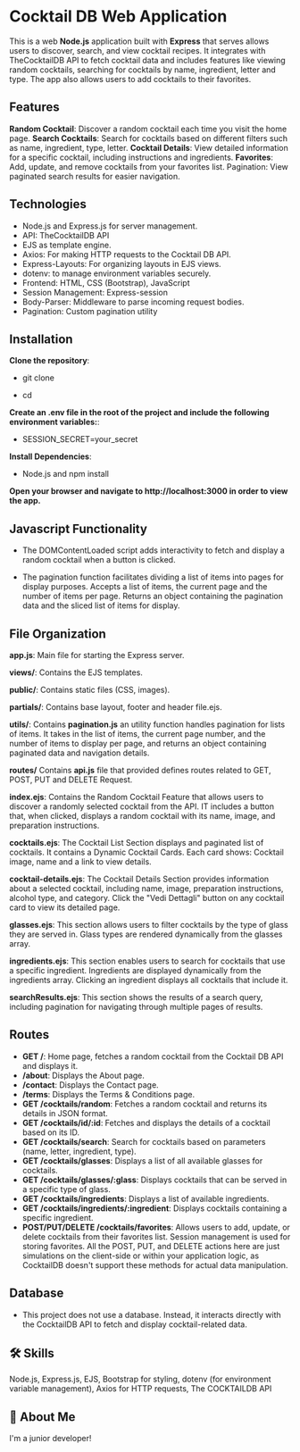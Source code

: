 
# Cocktail DB Web Application

This is a web **Node.js** application built with **Express** that serves allows users to discover, search, and view cocktail recipes. It integrates with TheCocktailDB API to fetch cocktail data and includes features like viewing random cocktails, searching for cocktails by name, ingredient, letter and type. The app also allows users to add cocktails to their favorites.

## Features
**Random Cocktail**: Discover a random cocktail each time you visit the home page.
**Search Cocktails**: Search for cocktails based on different filters such as name, ingredient, type, letter.
**Cocktail Details**: View detailed information for a specific cocktail, including instructions and ingredients.
**Favorites**: Add, update, and remove cocktails from your favorites list.
Pagination: View paginated search results for easier navigation.

## Technologies
- Node.js and Express.js for server management.
- API: TheCocktailDB API
- EJS as template engine.
- Axios: For making HTTP requests to the Cocktail DB API.
- Express-Layouts: For organizing layouts in EJS views.
- dotenv: to manage environment variables securely.
- Frontend: HTML, CSS (Bootstrap), JavaScript
- Session Management: Express-session
- Body-Parser: Middleware to parse incoming request bodies.
- Pagination: Custom pagination utility


## Installation

**Clone the repository**: 

- git clone <repository-url>

- cd <repository-folder>

**Create an .env file in the root of the project and include the following environment variables:**:

- SESSION_SECRET=your_secret

**Install Dependencies**:
- Node.js and npm install

**Open your browser and navigate to http://localhost:3000 in order to view the app.**

## Javascript Functionality
- The DOMContentLoaded script adds interactivity to fetch and display a random cocktail when a button is clicked.

- The pagination function facilitates dividing a list of items into pages for display purposes. Accepts a list of items, the current page and the number of items per page. Returns an object containing the pagination data and the sliced list of items for display.

## File Organization

**app.js**: Main file for starting the Express server.

**views/**: Contains the EJS templates.

**public/**: Contains static files (CSS, images).

**partials/**: Contains base layout, footer and header file.ejs.

**utils/**: Contains **pagination.js** an utility function handles pagination for lists of items. It takes in the list of items, the current page number, and the number of items to display per page, and returns an object containing paginated data and navigation details.

**routes/** Contains **api.js** file that provided defines routes related to GET, POST, PUT and DELETE Request.

**index.ejs**: Contains the Random Cocktail Feature that allows users to discover a randomly selected cocktail from the API. IT includes a button that, when clicked, displays a random cocktail with its name, image, and preparation instructions.

**cocktails.ejs**: The Cocktail List Section displays and paginated list of cocktails. It contains a Dynamic Cocktail Cards. Each card shows: Cocktail image, name and a link to view details.

**cocktail-details.ejs**: The Cocktail Details Section provides information about a selected cocktail, including name, image, preparation instructions, alcohol type, and category. Click the "Vedi Dettagli" button on any cocktail card to view its detailed page.

**glasses.ejs**: This section allows users to filter cocktails by the type of glass they are served in. Glass types are rendered dynamically from the glasses array.

**ingredients.ejs**: This section enables users to search for cocktails that use a specific ingredient. Ingredients are displayed dynamically from the ingredients array. Clicking an ingredient displays all cocktails that include it.

**searchResults.ejs**: This section shows the results of a search query, including pagination for navigating through multiple pages of results.


## Routes
- **GET /**: Home page, fetches a random cocktail from the Cocktail DB API and displays it.
- **/about**: Displays the About page.
- **/contact**: Displays the Contact page.
- **/terms**: Displays the Terms & Conditions page.
- **GET /cocktails/random**: Fetches a random cocktail and returns its details in JSON format.
- **GET /cocktails/id/:id**: Fetches and displays the details of a cocktail based on its ID.
- **GET /cocktails/search**: Search for cocktails based on parameters (name, letter, ingredient, type). 
- **GET /cocktails/glasses**: Displays a list of all available glasses for cocktails.
- **GET /cocktails/glasses/:glass**: Displays cocktails that can be served in a specific type of glass.
- **GET /cocktails/ingredients**: Displays a list of available ingredients.
- **GET /cocktails/ingredients/:ingredient**: Displays cocktails containing a specific ingredient.
- **POST/PUT/DELETE /cocktails/favorites**: Allows users to add, update, or delete cocktails from their favorites list. Session management is used for storing favorites. All the POST, PUT, and DELETE actions here are just simulations on the client-side or within your application logic, as CocktailDB doesn't support these methods for actual data manipulation.

## Database

- This project does not use a database. Instead, it interacts directly with the CocktailDB API to fetch and display cocktail-related data.




























## 🛠 Skills
Node.js, Express.js, EJS, Bootstrap for styling, dotenv (for environment variable management), Axios for HTTP requests, The COCKTAILDB API



## 🚀 About Me
I'm a junior developer!

